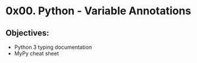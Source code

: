 # 0x00. Python - Variable Annotations
## Objectives:
* Python 3 typing documentation
* MyPy cheat sheet
